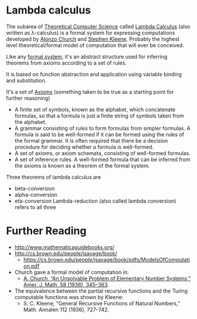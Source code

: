 # Lambda calculus

The subarea of [Theoretical Computer Science](https://en.wikipedia.org/wiki/Theoretical_computer_science) called [Lambda Calculus](https://en.wikipedia.org/wiki/Lambda_calculus) (also written as λ-calculus) is a formal system for expressing computations developed by [Alonzo Church](https://en.wikipedia.org/wiki/Alonzo_Church) and [Stephen Kleene](https://en.wikipedia.org/wiki/Stephen_Cole_Kleene). Probably the highest level theoretical/formal model of computation that will ever be conceived.

Like any [formal system](https://en.wikipedia.org/wiki/Formal_system), it's an abstract structure used for inferring theorems from axioms according to a set of rules.

It is based on function abstraction and application using variable binding and substitution.

It's a set of [Axioms](https://en.wikipedia.org/wiki/Axiom) (something taken to be true as a starting point for further reasoning) 
- A finite set of symbols, known as the alphabet, which concatenate formulas, so that a formula is just a finite string of symbols taken from the alphabet.
- A grammar consisting of rules to form formulas from simpler formulas. A formula is said to be well-formed if it can be formed using the rules of the formal grammar. It is often required that there be a decision procedure for deciding whether a formula is well-formed.
- A set of axioms, or axiom schemata, consisting of well-formed formulas.
- A set of inference rules. A well-formed formula that can be inferred from the axioms is known as a theorem of the formal system.

Three theorems of lambda calculus are
- beta-conversion
- alpha-conversion
- eta-conversion
Lambda-reduction (also called lambda conversion) refers to all three

# Further Reading

- http://www.mathematicaguidebooks.org/
- http://cs.brown.edu/people/jsavage/book/
  - https://cs.brown.edu/people/jsavage/book/pdfs/ModelsOfComputation.pdf
- Church gave a formal model of computation in:
  - [A. Church, “An Unsolvable Problem of Elementary Number Systems,” Amer. J. Math. 58 (1936), 345–363](https://www.ics.uci.edu/~lopes/teaching/inf212W12/readings/church.pdf).
- The equivalence between the partial recursive functions and the Turing computable functions was shown by Kleene:
  - S. C. Kleene, “General Recursive Functions of Natural Numbers,” Math. Annalen 112 (1936), 727–742.
